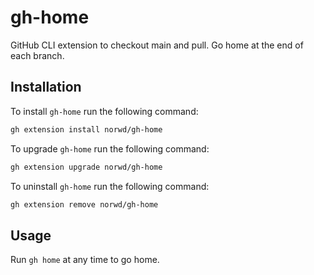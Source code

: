 # gh-home

GitHub CLI extension to checkout main and pull. Go home at the end of each branch.

## Installation

To install `gh-home` run the following command:

```sh
gh extension install norwd/gh-home
```

To upgrade `gh-home` run the following command:

```sh
gh extension upgrade norwd/gh-home
```

To uninstall `gh-home` run the following command:

```sh
gh extension remove norwd/gh-home
```

## Usage

Run `gh home` at any time to go home.
